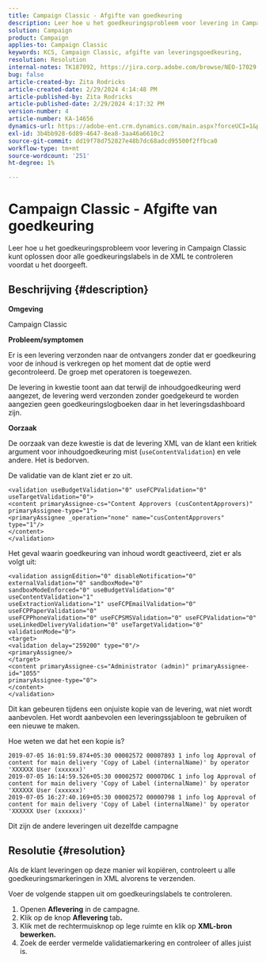 ```yaml
---
title: Campaign Classic - Afgifte van goedkeuring
description: Leer hoe u het goedkeuringsprobleem voor levering in Campaign Classic kunt oplossen
solution: Campaign
product: Campaign
applies-to: Campaign Classic
keywords: KCS, Campaign Classic, afgifte van leveringsgoedkeuring,
resolution: Resolution
internal-notes: TK187092, https://jira.corp.adobe.com/browse/NEO-17029
bug: false
article-created-by: Zita Rodricks
article-created-date: 2/29/2024 4:14:48 PM
article-published-by: Zita Rodricks
article-published-date: 2/29/2024 4:17:32 PM
version-number: 4
article-number: KA-14656
dynamics-url: https://adobe-ent.crm.dynamics.com/main.aspx?forceUCI=1&pagetype=entityrecord&etn=knowledgearticle&id=098836a3-1dd7-ee11-9079-6045bd0065f9
exl-id: 3b4bb928-6d89-4647-8ea8-3aa46a6610c2
source-git-commit: dd19f78d752827e48b7dc68adcd95500f2ffbca0
workflow-type: tm+mt
source-wordcount: '251'
ht-degree: 1%

---
```


# Campaign Classic - Afgifte van goedkeuring


Leer hoe u het goedkeuringsprobleem voor levering in Campaign Classic kunt oplossen door alle goedkeuringslabels in de XML te controleren voordat u het doorgeeft.

## Beschrijving {#description}


<b>Omgeving</b>

Campaign Classic



<b>Probleem/symptomen</b>

Er is een levering verzonden naar de ontvangers zonder dat er goedkeuring voor de inhoud is verkregen op het moment dat de optie werd gecontroleerd. De groep met operatoren is toegewezen.

De levering in kwestie toont aan dat terwijl de inhoudgoedkeuring werd aangezet, de levering werd verzonden zonder goedgekeurd te worden aangezien geen goedkeuringslogboeken daar in het leveringsdashboard zijn.



<b>Oorzaak</b>

De oorzaak van deze kwestie is dat de levering XML van de klant een kritiek argument voor inhoudgoedkeuring mist (`useContentValidation`) en vele andere. Het is bedorven.

De validatie van de klant ziet er zo uit.




```
<validation useBudgetValidation="0" useFCPValidation="0" useTargetValidation="0">
<content primaryAssignee-cs="Content Approvers (cusContentApprovers)" primaryAssignee-type="1">
<primaryAssignee _operation="none" name="cusContentApprovers" type="1"/>
</content>
</validation>
```




Het geval waarin goedkeuring van inhoud wordt geactiveerd, ziet er als volgt uit:




```
<validation assignEdition="0" disableNotification="0" externalValidation="0" sandboxMode="0"
sandboxModeEnforced="0" useBudgetValidation="0" useContentValidation="1"
useExtractionValidation="1" useFCPEmailValidation="0" useFCPPaperValidation="0"
useFCPPhoneValidation="0" useFCPSMSValidation="0" useFCPValidation="0"
useLinkedDeliveryValidation="0" useTargetValidation="0" validationMode="0">
<target>
<validation delay="259200" type="0"/>
<primaryAssignee/>
</target>
<content primaryAssignee-cs="Administrator (admin)" primaryAssignee-id="1055"
primaryAssignee-type="0">
</content>
</validation>
```




Dit kan gebeuren tijdens een onjuiste kopie van de levering, wat niet wordt aanbevolen. Het wordt aanbevolen een leveringssjabloon te gebruiken of een nieuwe te maken.

Hoe weten we dat het een kopie is?




```
2019-07-05 16:01:59.874+05:30 00002572 00007893 1 info log Approval of content for main delivery 'Copy of Label (internalName)' by operator 'XXXXXX User (xxxxxx)'
2019-07-05 16:14:59.526+05:30 00002572 00007D6C 1 info log Approval of content for main delivery 'Copy of Label (internalName)' by operator 'XXXXXX User (xxxxxx)'
2019-07-05 16:27:40.169+05:30 00002572 00000798 1 info log Approval of content for main delivery 'Copy of Label (internalName)' by operator 'XXXXXX User (xxxxxx)'
```




Dit zijn de andere leveringen uit dezelfde campagne


## Resolutie {#resolution}


Als de klant leveringen op deze manier wil kopiëren, controleert u alle goedkeuringsmarkeringen in XML alvorens te verzenden.

Voer de volgende stappen uit om goedkeuringslabels te controleren.

1. Openen <b>Aflevering</b> in de campagne.
2. Klik op de knop <b>Aflevering </b>tab<b>.</b>
3. Klik met de rechtermuisknop op lege ruimte en klik op <b>XML-bron bewerken.</b>
4. Zoek de eerder vermelde validatiemarkering en controleer of alles juist is.
